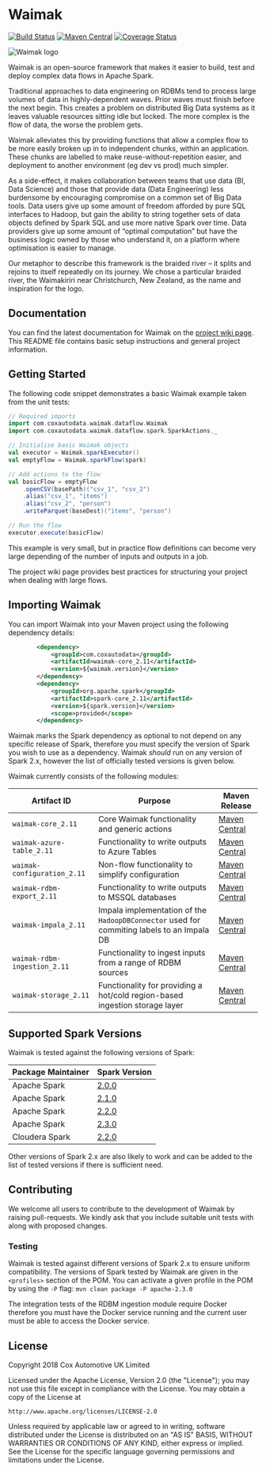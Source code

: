 # Waimak

[![Build Status](https://travis-ci.org/CoxAutomotiveDataSolutions/waimak.svg?branch=develop)](https://travis-ci.org/CoxAutomotiveDataSolutions/waimak) 
[![Maven Central](https://maven-badges.herokuapp.com/maven-central/com.coxautodata/waimak-core_2.11/badge.svg)](http://search.maven.org/#search%7Cga%7C1%7Cwaimak) [![Coverage Status](https://coveralls.io/repos/github/CoxAutomotiveDataSolutions/waimak/badge.svg?branch=develop)](https://coveralls.io/github/CoxAutomotiveDataSolutions/waimak?branch=develop)


![Waimak logo](images/waimak.png)

Waimak is an open-source framework that makes it easier to build, test and deploy complex data flows in Apache Spark.

Traditional approaches to data engineering on RDBMs tend to process large volumes of data in highly-dependent waves. Prior waves must finish before the next begin. This creates a problem on distributed Big Data systems as it leaves valuable resources sitting idle but locked. The more complex is the flow of data, the worse the problem gets.

Waimak alleviates this by providing functions that allow a complex flow to be more easily broken up in to independent chunks, within an application. These chunks are labelled to make reuse-without-repetition easier, and deployment to another environment (eg dev vs prod) much simpler.

As a side-effect, it makes collaboration between teams that use data (BI, Data Science) and those that provide data (Data Engineering) less burdensome by encouraging compromise on a common set of Big Data tools. Data users give up some amount of freedom afforded by pure SQL interfaces to Hadoop, but gain the ability to string together sets of data objects defined by Spark SQL and use more native Spark over time. Data providers give up some amount of “optimal computation” but have the business logic owned by those who understand it, on a platform where optimisation is easier to manage.

Our metaphor to describe this framework is the braided river – it splits and rejoins to itself repeatedly on its journey. We chose a particular braided river, the Waimakiriri near Christchurch, New Zealand, as the name and inspiration for the logo.

## Documentation

You can find the latest documentation for Waimak on the [project wiki page](https://github.com/CoxAutomotiveDataSolutions/waimak/wiki). This README file contains basic setup instructions and general project information.

## Getting Started

The following code snippet demonstrates a basic Waimak example taken from the unit tests:

```scala
// Required imports
import com.coxautodata.waimak.dataflow.Waimak
import com.coxautodata.waimak.dataflow.spark.SparkActions._

// Initialise basic Waimak objects
val executor = Waimak.sparkExecutor()
val emptyFlow = Waimak.sparkFlow(spark)

// Add actions to the flow
val basicFlow = emptyFlow
    .openCSV(basePath)("csv_1", "csv_2")
    .alias("csv_1", "items")
    .alias("csv_2", "person")
    .writeParquet(baseDest)("items", "person")

// Run the flow
executor.execute(basicFlow)
```

This example is very small, but in practice flow definitions can become very large depending of the number of inputs and outputs in a job.

The project wiki page provides best practices for structuring your project when dealing with large flows.

## Importing Waimak

You can import Waimak into your Maven project using the following dependency details:

```xml
        <dependency>
            <groupId>com.coxautodata</groupId>
            <artifactId>waimak-core_2.11</artifactId>
            <version>${waimak.version}</version>
        </dependency>
        <dependency>
            <groupId>org.apache.spark</groupId>
            <artifactId>spark-core_2.11</artifactId>
            <version>${spark.version}</version>
            <scope>provided</scope>
        </dependency>
```

Waimak marks the Spark dependency as optional to not depend on any specific release of Spark, therefore you must specify the version of Spark you wish to use as a dependency. Waimak _should_ run on any version of Spark 2.x, however the list of officially tested versions is given below.

Waimak currently consists of the following modules:

Artifact ID | Purpose | Maven Release
----------- | ------- | -------------
`waimak-core_2.11` | Core Waimak functionality and generic actions | [Maven Central](http://search.maven.org/#search%7Cga%7C1%7Ca%3A%22waimak-core_2.11%22) 
`waimak-azure-table_2.11` | Functionality to write outputs to Azure Tables | [Maven Central](http://search.maven.org/#search%7Cga%7C1%7Ca%3A%22waimak-azure-table_2.11%22)
`waimak-configuration_2.11` | Non-flow functionality to simplify configuration | [Maven Central](http://search.maven.org/#search%7Cga%7C1%7Ca%3A%22waimak-configuration_2.11%22)
`waimak-rdbm-export_2.11` | Functionality to write outputs to MSSQL databases | [Maven Central](http://search.maven.org/#search%7Cga%7C1%7Ca%3A%22waimak-rdbm-export_2.11%22)
`waimak-impala_2.11` | Impala implementation of the `HadoopDBConnector` used for commiting labels to an Impala DB | [Maven Central](http://search.maven.org/#search%7Cga%7C1%7Ca%3A%22waimak-impala_2.11%22)
`waimak-rdbm-ingestion_2.11` | Functionality to ingest inputs from a range of RDBM sources | [Maven Central](http://search.maven.org/#search%7Cga%7C1%7Ca%3A%22waimak-rdbm-ingestion_2.11%22)
`waimak-storage_2.11` | Functionality for providing a hot/cold region-based ingestion storage layer | [Maven Central](http://search.maven.org/#search%7Cga%7C1%7Ca%3A%22waimak-storage_2.11%22)

## Supported Spark Versions

Waimak is tested against the following versions of Spark:

Package Maintainer | Spark Version
------------------ | -------------
Apache Spark | [2.0.0](https://spark.apache.org/releases/spark-release-2-0-0.html)
Apache Spark | [2.1.0](https://spark.apache.org/releases/spark-release-2-1-0.html)
Apache Spark | [2.2.0](https://spark.apache.org/releases/spark-release-2-2-0.html)
Apache Spark | [2.3.0](https://spark.apache.org/releases/spark-release-2-3-0.html)
Cloudera Spark | [2.2.0](https://www.cloudera.com/documentation/spark2/latest/topics/spark2.html)

Other versions of Spark 2.x are also likely to work and can be added to the list of tested versions if there is sufficient need.

## Contributing

We welcome all users to contribute to the development of Waimak by raising pull-requests. We kindly ask that you include suitable unit tests with along with proposed changes.

### Testing

Waimak is tested against different versions of Spark 2.x to ensure uniform compatibility. The versions of Spark tested by Waimak are given in the `<profiles>` section of the POM. You can activate a given profile in the POM by using the `-P` flag: `mvn clean package -P apache-2.3.0`

The integration tests of the RDBM ingestion module require Docker therefore you must have the Docker service running and the current user must be able to access the Docker service.

## License

Copyright 2018 Cox Automotive UK Limited

Licensed under the Apache License, Version 2.0 (the "License");
you may not use this file except in compliance with the License.
You may obtain a copy of the License at

    http://www.apache.org/licenses/LICENSE-2.0

Unless required by applicable law or agreed to in writing, software
distributed under the License is distributed on an "AS IS" BASIS,
WITHOUT WARRANTIES OR CONDITIONS OF ANY KIND, either express or implied.
See the License for the specific language governing permissions and
limitations under the License.
